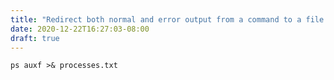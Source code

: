 ```yaml
---
title: "Redirect both normal and error output from a command to a file. Useful for logging."
date: 2020-12-22T16:27:03-08:00
draft: true
---
```


```
ps auxf >& processes.txt
```